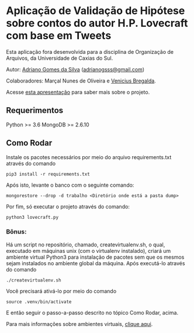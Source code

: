 # Aplicação de Validação de Hipótese sobre contos do autor H.P. Lovecraft com base em Tweets

Esta aplicação fora desenvolvida para a disciplina de Organização de Arquivos, da Universidade de Caxias do Sul.

Autor: [Adriano Gomes da Silva](https://github.com/11808s8) (adrianogsss@gmail.com)

Colaboradores: Marçal Nunes de Oliveira e [Venicius Bregalda](https://github.com/venicius12).

Acesse [esta apresentação](./extracao-dados-twitter) para saber mais sobre o projeto.


## Requerimentos
 Python >= 3.6
 MongoDB >= 2.6.10

## Como Rodar
Instale os pacotes necessários por meio do arquivo requirements.txt através do comando
```console
pip3 install -r requirements.txt
```
Após isto, levante o banco com o seguinte comando:
```console
mongorestore --drop -d trabalho <Diretório onde está a pasta dump>
```
Por fim, só executar o projeto através do comando:
```console
python3 lovecraft.py
```
### Bônus:
Há um script no repositório, chamado, createvirtualenv.sh, o qual, executado em máquinas unix (com o virtualenv instalado), criará um ambiente virtual Python3 para instalação de pacotes sem que os mesmos sejam instalados no ambiente global da máquina.
Após executá-lo através do comando
```console
./createvirtualenv.sh
```
Você precisará ativá-lo por meio do comando
```console
source .venv/bin/activate
```
E então seguir o passo-a-passo descrito no tópico Como Rodar, acima.


Para mais informações sobre ambientes virtuais, [clique aqui](https://pt.stackoverflow.com/questions/209384/instalar-com-pip-atrav%c3%a9s-do-arquivo-requirements-txt-dentro-do-virtualenv/209511#209511).

